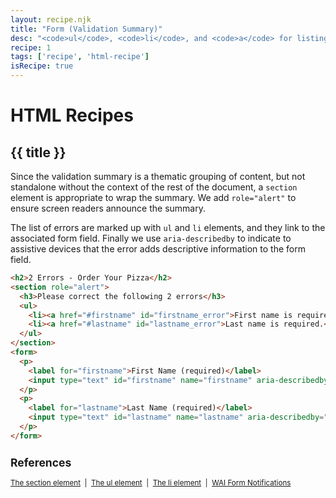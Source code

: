 ```yaml
---
layout: recipe.njk
title: "Form (Validation Summary)"
desc: "<code>ul</code>, <code>li</code>, and <code>a</code> for listing and linking validation errors."
recipe: 1
tags: ['recipe', 'html-recipe']
isRecipe: true
---
```

# HTML Recipes

## {{ title }}

Since the validation summary is a thematic grouping of content, but not standalone without the context of the rest of the document, a ```section``` element is appropriate to wrap the summary. We add ```role="alert"``` to ensure screen readers announce the summary.

The list of errors are marked up with ```ul``` and ```li``` elements, and they link to the associated form field. Finally we use ```aria-describedby``` to indicate to assistive devices that the error adds descriptive information to the form field.

```html
<h2>2 Errors - Order Your Pizza</h2>
<section role="alert">
  <h3>Please correct the following 2 errors</h3>
  <ul>
    <li><a href="#firstname" id="firstname_error">First name is required.</a></li>
    <li><a href="#lastname" id="lastname_error">Last name is required.</a></li>
  </ul>
</section>
<form>
  <p>
    <label for="firstname">First Name (required)</label>
    <input type="text" id="firstname" name="firstname" aria-describedby="firstname_error" />
  </p>
  <p>
    <label for="lastname">Last Name (required)</label>
    <input type="text" id="lastname" name="lastname" aria-describedby="lastname_error" />
  </p>
</form>
```

<small>
    <h2>References</h2>
    <a href="https://html.spec.whatwg.org/multipage/sections.html#the-section-element">The section element</a>
    &nbsp;|&nbsp;
    <a href="https://html.spec.whatwg.org/multipage/grouping-content.html#the-ul-element">The ul element</a>
    &nbsp;|&nbsp;
    <a href="https://html.spec.whatwg.org/multipage/grouping-content.html#the-li-element">The li element</a>
    &nbsp;|&nbsp;
    <a href="https://www.w3.org/WAI/tutorials/forms/notifications/">WAI Form Notifications</a>
</small>